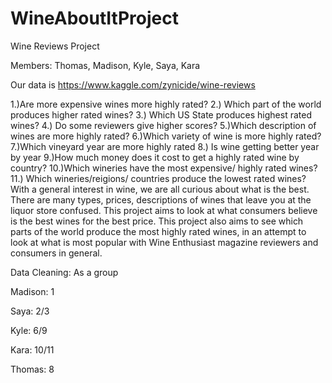 # WineAboutItProject         
Wine Reviews Project 

Members: Thomas, Madison, Kyle, Saya, Kara

Our data is https://www.kaggle.com/zynicide/wine-reviews

1.)Are more expensive wines more highly rated?
2.) Which part of the world produces higher rated wines?
3.) Which US State produces highest rated wines?
4.) Do some reviewers give higher scores?
5.)Which description of wines are more highly rated?
6.)Which variety of wine is more highly rated?
7.)Which vineyard year are more highly rated
8.) Is wine getting better year by year
9.)How much money does it cost to get a highly rated wine by country?
10.)Which wineries have the most expensive/ highly rated wines?
11.) Which wineries/reigions/ countries produce the lowest rated wines?
With a general interest in wine, we are all curious about what is the best. There are many types, prices, descriptions of wines that leave you at the liquor store confused. This project aims to look at what consumers believe is the best wines for the best price. This project also aims to see which parts of the world produce the most highly rated wines, in an attempt to look at what is most popular with Wine Enthusiast magazine reviewers and consumers in general.

Data Cleaning: As a group

Madison: 1 

Saya: 2/3

Kyle: 6/9

Kara: 10/11

Thomas: 8   
